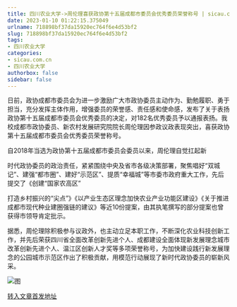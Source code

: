 ```yaml
---
title: 四川农业大学->周伦理喜获政协第十五届成都市委员会优秀委员荣誉称号 | sicau.com.cn
date: 2023-01-10 01:22:15.375049
urlname: 718898bf37da15920ec764f6e4d53bf2
slug: 718898bf37da15920ec764f6e4d53bf2
tags: 
- 四川农业大学
categories:
- sicau.com.cn
- 四川农业大学
authorbox: false
sidebar: false
---
```

日前，政协成都市委员会为进一步激励广大市政协委员主动作为、勤勉履职、勇于担当，充分发挥主体作用，增强委员的荣誉感、责任感和使命感，发布了关于表扬政协第十五届成都市委员会优秀委员的决定，对182名优秀委员予以通报表扬。我校成都市政协委员、新农村发展研究院院长周伦理因参政议政表现突出，喜获政协第十五届成都市委员会优秀委员荣誉称号。

自2018年当选为政协第十五届成都市委员会委员以来，周伦理自觉扛起新
<!--more-->
时代政协委员的政治责任，紧紧围绕中央及省市各级决策部署，聚焦唱好“双城记”、建强“都市圈”、建好“示范区”、提质“幸福城”等市委市政府重大工作，先后提交了《创建“国家农高区”

打造乡村振兴的“尖点”》《以产业生态区理念加快农业产业功能区建设》《关于推进成都市现代种业建圈强链的建议》等近10份提案，由其执笔撰写的部分提案也曾获得市领导肯定批示。

据悉，周伦理除积极参与议政外，也主动立足本职工作，不断深化农业科技创新工作，并先后荣获四川省全面改革创新先进个人、成都建设全面体现新发展理念城市改革创新先进个人、温江区创新人才奖等多项荣誉称号，为加快建设践行新发展理念的公园城市示范区作出了积极贡献，用模范行动展现了新时代政协委员的崭新风采。

![图](https://news.sicau.edu.cn/__local/8/31/B8/7CA7F33CC18BB9E2D8F9572354A_E0357B37_244CF.png)

[转入文章首发地址](https://news.sicau.edu.cn/info/1078/70833.htm)